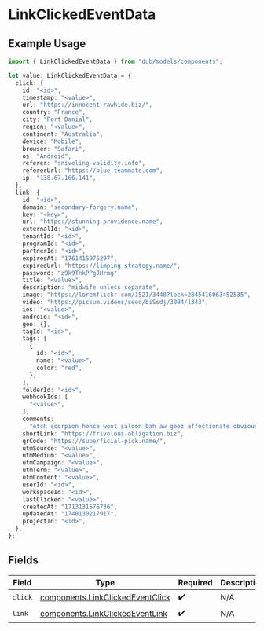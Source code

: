 # LinkClickedEventData

## Example Usage

```typescript
import { LinkClickedEventData } from "dub/models/components";

let value: LinkClickedEventData = {
  click: {
    id: "<id>",
    timestamp: "<value>",
    url: "https://innocent-rawhide.biz/",
    country: "France",
    city: "Port Danial",
    region: "<value>",
    continent: "Australia",
    device: "Mobile",
    browser: "Safari",
    os: "Android",
    referer: "sniveling-validity.info",
    refererUrl: "https://blue-teammate.com",
    ip: "138.67.166.141",
  },
  link: {
    id: "<id>",
    domain: "secondary-forgery.name",
    key: "<key>",
    url: "https://stunning-providence.name",
    externalId: "<id>",
    tenantId: "<id>",
    programId: "<id>",
    partnerId: "<id>",
    expiresAt: "1761415975297",
    expiredUrl: "https://limping-strategy.name/",
    password: "z9k9TnkPPgJHrmg",
    title: "<value>",
    description: "midwife unless separate",
    image: "https://loremflickr.com/1521/3448?lock=2845416063452535",
    video: "https://picsum.videos/seed/biSsdj/3094/1343",
    ios: "<value>",
    android: "<id>",
    geo: {},
    tagId: "<id>",
    tags: [
      {
        id: "<id>",
        name: "<value>",
        color: "red",
      },
    ],
    folderId: "<id>",
    webhookIds: [
      "<value>",
    ],
    comments:
      "etch scorpion hence woot saloon bah aw geez affectionate obvious nor anaesthetise option expostulate sanity till wholly",
    shortLink: "https://frivolous-obligation.biz",
    qrCode: "https://superficial-pick.name/",
    utmSource: "<value>",
    utmMedium: "<value>",
    utmCampaign: "<value>",
    utmTerm: "<value>",
    utmContent: "<value>",
    userId: "<id>",
    workspaceId: "<id>",
    lastClicked: "<value>",
    createdAt: "1713131576736",
    updatedAt: "1740130217917",
    projectId: "<id>",
  },
};
```

## Fields

| Field                                                                                | Type                                                                                 | Required                                                                             | Description                                                                          |
| ------------------------------------------------------------------------------------ | ------------------------------------------------------------------------------------ | ------------------------------------------------------------------------------------ | ------------------------------------------------------------------------------------ |
| `click`                                                                              | [components.LinkClickedEventClick](../../models/components/linkclickedeventclick.md) | :heavy_check_mark:                                                                   | N/A                                                                                  |
| `link`                                                                               | [components.LinkClickedEventLink](../../models/components/linkclickedeventlink.md)   | :heavy_check_mark:                                                                   | N/A                                                                                  |